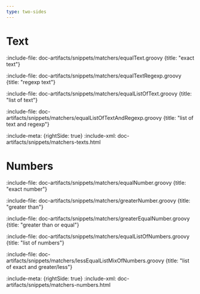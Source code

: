 ```yaml
---
type: two-sides
---
```


# Text

:include-file: doc-artifacts/snippets/matchers/equalText.groovy {title: "exact text"}

:include-file: doc-artifacts/snippets/matchers/equalTextRegexp.groovy {title: "regexp text"}

:include-file: doc-artifacts/snippets/matchers/equalListOfText.groovy {title: "list of text"}

:include-file: doc-artifacts/snippets/matchers/equalListOfTextAndRegexp.groovy {title: "list of text and regexp"}


:include-meta: {rightSide: true}
:include-xml: doc-artifacts/snippets/matchers-texts.html

# Numbers

:include-file: doc-artifacts/snippets/matchers/equalNumber.groovy {title: "exact number"}

:include-file: doc-artifacts/snippets/matchers/greaterNumber.groovy {title: "greater than"}

:include-file: doc-artifacts/snippets/matchers/greaterEqualNumber.groovy {title: "greater than or equal"}

:include-file: doc-artifacts/snippets/matchers/equalListOfNumbers.groovy {title: "list of numbers"}

:include-file: doc-artifacts/snippets/matchers/lessEqualListMixOfNumbers.groovy {title: "list of exact and greater/less"}


:include-meta: {rightSide: true}
:include-xml: doc-artifacts/snippets/matchers-numbers.html
